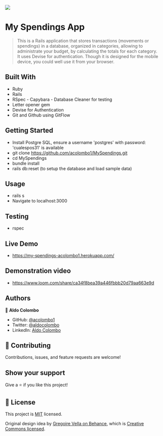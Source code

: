 ![](https://img.shields.io/badge/Microverse-blueviolet)

# My Spendings App

> This is a Rails application that stores transactions (movements or spendings) in a database, organized in categories, allowing to administrate your budget, by calculating the totals for each category. It uses Devise for authentication. Though it is designed for the mobile device, you could well use it from your browser.
## Built With

- Ruby
- Rails
- RSpec - Capybara - Database Cleaner for testing
- Letter opener gem
- Devise for Authentication
- Git and Github using GitFlow

## Getting Started

- Install Postgre SQL, ensure a username 'postgres' with password: 'cualespos31' is available
- git clone https://github.com/acolombo1/MySpendings.git
- cd MySpendings
- bundle install
- rails db:reset (to setup the database and load sample data)
## Usage

- rails s
- Navigate to localhost:3000
## Testing

- rspec
## Live Demo

- https://my-spendings-acolombo1.herokuapp.com/
## Demonstration video

- https://www.loom.com/share/ca34f8bea39a446fbbb20d79aa663e9d

## Authors

👤 **Aldo Colombo**

- GitHub: [@acolombo1](https://github.com/acolombo1)
- Twitter: [@aldocolombo](https://twitter.com/aldocolombo)
- LinkedIn: [Aldo Colombo](https://www.linkedin.com/in/aldo-colombo-2156009)

## 🤝 Contributing

Contributions, issues, and feature requests are welcome!

## Show your support

Give a ⭐️ if you like this project!

## 📝 License

This project is [MIT](./LICENSE) licensed.

Original design idea by [Gregoire Vella on Behance](https://www.behance.net/gregoirevella), which is
[Creative Commons licensed](https://creativecommons.org/licenses/by-nc/4.0/).
